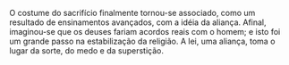 ﻿O costume do sacrifício finalmente tornou-se associado, como um resultado de ensinamentos avançados, com a idéia da aliança. Afinal, imaginou-se que os deuses fariam acordos reais com o homem; e isto foi um grande passo na estabilização da religião. A lei, uma aliança, toma o lugar da sorte, do medo e da superstição.